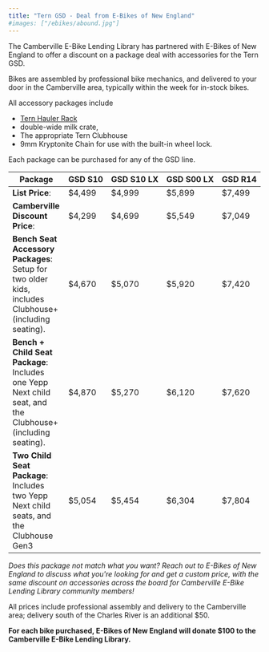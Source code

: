 ```yaml
---
title: "Tern GSD - Deal from E-Bikes of New England"
#images: ["/ebikes/abound.jpg"]
---
```


The Camberville E-Bike Lending Library has partnered with E-Bikes of New
England to offer a discount on a package deal with accessories for the Tern GSD.

Bikes are assembled by professional bike mechanics, and delivered to your door
in the Camberville area, typically within the week for in-stock bikes.

All accessory packages include

 * [Tern Hauler Rack](https://store.ternbicycles.com/products/hauler-rack) 
 * double-wide milk crate, 
 * The appropriate Tern Clubhouse
 * 9mm Kryptonite Chain for use with the built-in wheel lock.

Each package can be purchased for any of the GSD line. 

| Package | <nobr>GSD S10</nobr> | <nobr>GSD S10 LX</nobr> | <nobr>GSD S00 LX</nobr> | <nobr>GSD R14</nobr> |
| ------- | ------- | ---------- | ---------- | ---------- |
| **List Price**: | $4,499 |	$4,999 | $5,899 | $7,499 | 
| **Camberville Discount Price**: | $4,299 |	$4,699 | $5,549 | $7,049 | 
| **Bench Seat Accessory Packages**: Setup for two older kids, includes Clubhouse+ (including seating). | $4,670 |	$5,070 | $5,920 | $7,420 |
| **Bench + Child Seat Package**:  Includes one Yepp Next child seat, and the Clubhouse+ (including seating). | $4,870	| $5,270 | $6,120 | $7,620 |
| **Two Child Seat Package**: Includes two Yepp Next child seats, and the Clubhouse Gen3 | $5,054 | $5,454 | $6,304 | $7,804 |

*Does this package not match what you want? Reach out to E-Bikes of New England to discuss what you're looking for and get a custom price,
with the same discount on accessories across the board for Camberville E-Bike Lending Library community members!* 

All prices include professional assembly and delivery to the Camberville area; delivery south of the Charles River is an additional $50.

**For each bike purchased, E-Bikes of New England will donate $100 to the Camberville E-Bike Lending Library.**